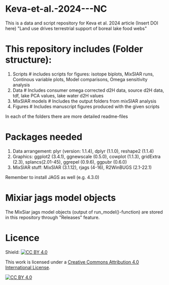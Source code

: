 # Keva-et-al.-2024---NC
This is a data and script repository for Keva et al. 2024 article (Insert DOI here) "Land use drives terrestrial support of boreal lake food webs"

# This repository includes (Folder structure):
1. Scripts # includes scripts for figures: isotope biplots, MixSIAR runs, Continous variable plots, Model comparisons, Omega sensitivity analysis
2. Data # Includes consumer omega corrected d2H data, source d2H data, tdf, lake PCA values, lake water d2H values
3. MixSIAR models # Includes the output folders from mixSIAR analysis
4. Figures # Includes manuscript figures produced with the given scripts

In each of the folders there are more detailed readme-files

# Packages needed
1. Data arrangement: plyr (version: 1.1.4), dplyr (1.1.0), reshape2 (1.1.4) 
2. Graphics: ggplot2 (3.4.1), ggnewscale (0.5.0), cowplot (1.1.3), gridExtra (2.3), splancs(2.01-45), ggrepel (0.9.6), ggpubr (0.6.0)
3. MixSIAR stuff: MixSIAR (3.1.12), rjags (4-16), R2WinBUGS (2.1-22.1)

Remember to install JAGS as well (e.g. 4.3.0)

# Mixiar jags model objects
The MixSiar jags model objects (output of run_model()-function) are stored in this repository through "Releases" feature.

# Licence

Shield: [![CC BY 4.0][cc-by-shield]][cc-by]

This work is licensed under a
[Creative Commons Attribution 4.0 International License][cc-by].

[![CC BY 4.0][cc-by-image]][cc-by]

[cc-by]: http://creativecommons.org/licenses/by/4.0/
[cc-by-image]: https://i.creativecommons.org/l/by/4.0/88x31.png
[cc-by-shield]: https://img.shields.io/badge/License-CC%20BY%204.0-lightgrey.svg
